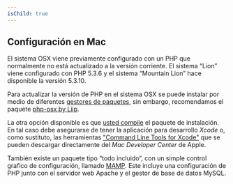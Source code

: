 ```yaml
---
isChild: true
---
```


## Configuración en Mac

El sistema OSX viene previamente configurado con un PHP que normalmente no está actualizado a la versión corriente. El sistema “Lion” viene configurado con PHP 5.3.6 y el sistema “Mountain Lion” hace disponible la versión 5.3.10.

Para actualizar la versión de PHP en el sistema OSX se puede instalar por medio de diferentes [gestores de paquetes][mac-package-managers], sin embargo, recomendamos el paquete
[php-osx by Liip][php-osx-downloads].

La otra opción disponible es que [usted compile][mac-compile] el paquete de instalación. En tal caso debe asegurarse de tener la aplicación para desarrollo _Xcode_  o, como sustituto, las herramientas ["Command Line Tools for Xcode"][apple-developer] que se pueden descargar directamente del _Mac Developer Center_ de Apple.

También existe un paquete tipo “todo incluido”, con un simple control grafico de configuración, llamado [MAMP][mamp-downloads]. Este incluye una configuración de PHP junto con el servidor web Apache y el gestor de base de datos MySQL.

[mac-package-managers]: http://www.php.net/manual/en/install.macosx.packages.php
[mac-compile]: http://www.php.net/manual/en/install.macosx.compile.php
[xcode-gcc-substitution]: https://github.com/kennethreitz/osx-gcc-installer
[apple-developer]: https://developer.apple.com/downloads
[mamp-downloads]: http://www.mamp.info/en/downloads/index.html
[php-osx-downloads]: http://php-osx.liip.ch/
